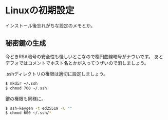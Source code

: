 # Linuxの初期設定
インストール後忘れがちな設定のメモとか。

## 秘密鍵の生成
今どきRSA暗号の安全性も怪しいとこなので楕円曲線暗号がナウいです。
あとデフォではコメントでホスト名とかが入ってウザいので消しましょう。

.sshディレクトリの権限は適切に設定しましょう。
```.bash
$ mkdir ~/.ssh
$ chmod 700 ~/.ssh
```

鍵の権限も同様に。
```.bash
$ ssh-keygen -t ed25519 -C ""
$ chmod 600 ~/.ssh/*
```
